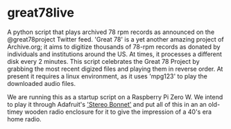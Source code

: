 # great78live
A python script that plays archived 78 rpm records as announced on the @great78project Twitter feed.
'Great 78' is a yet another amazing project of Archive.org; it aims to digitize thousands of 78-rpm records as donated by individuals and institutions around the US. At times, it processes a different disk every 2 minutes. This script celebrates the Great 78 Project by grabbing the most recent digized files and playing them in reverse order. At present it requires a linux environment, as it uses 'mpg123' to play the downloaded audio files. 

We are running this as a startup script on a Raspberry Pi Zero W. We intend to play it through Adafruit's ['Stereo Bonnet'](https://www.adafruit.com/product/3346) and put all of this in an an old-timey wooden radio enclosure for it to give the impression of a 40's era home radio. 
